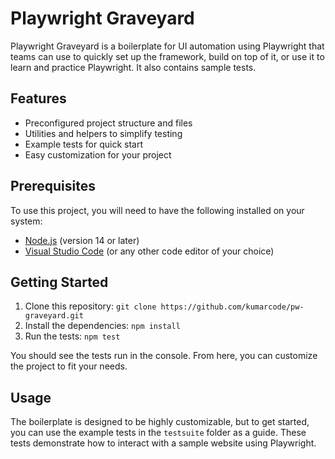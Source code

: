 # Playwright Graveyard

Playwright Graveyard is a boilerplate for UI automation using Playwright that teams can use to quickly set up the framework, build on top of it, or use it to learn and practice Playwright. It also contains sample tests.

## Features

- Preconfigured project structure and files
- Utilities and helpers to simplify testing
- Example tests for quick start
- Easy customization for your project

## Prerequisites
To use this project, you will need to have the following installed on your system:

- [Node.js](https://nodejs.org) (version 14 or later)
- [Visual Studio Code](https://code.visualstudio.com/) (or any other code editor of your choice)

## Getting Started

1. Clone this repository: `git clone https://github.com/kumarcode/pw-graveyard.git`
2. Install the dependencies: `npm install`
3. Run the tests: `npm test`

You should see the tests run in the console. From here, you can customize the project to fit your needs.

## Usage

The boilerplate is designed to be highly customizable, but to get started, you can use the example tests in the `testsuite` folder as a guide. These tests demonstrate how to interact with a sample website using Playwright.

